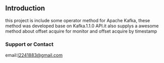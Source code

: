 ## Introduction

 this project is include some operator method for Apache Kafka, these method was developed base on Kafka.1.1.0 API.it also supplys a awesome method about offset acquire for monitor and offset acquire by timestamp

### Support or Contact

email:l2241883@gmail.com
